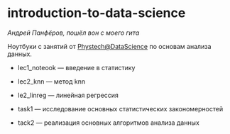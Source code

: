 # introduction-to-data-science


*Андрей Панфёров, пошёл вон с моего гита*

Ноутбуки с занятий от [Phystech@DataScience](https://mipt-stats.gitlab.io/courses/ad_mipt.html) по основам анализа данных. 

* lec1_noteook — введение в статистику

* lec2_knn — метод knn

* le2_linreg — линейная регрессия 

* task1 — исследование основных статистических закономерностей
 
* tack2 — реализация основных алгоритмов анализа данных 
